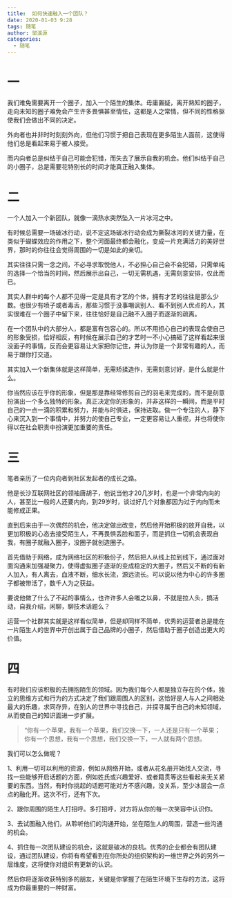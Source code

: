 ```yaml
---
title:  如何快速融入一个团队？
date: 2020-01-03 9:28
tags: 随笔
author: 邹溪源
categories:
  - 随笔
---
```

# 一
我们难免需要离开一个圈子，加入一个陌生的集体。毋庸置疑，离开熟知的圈子，走向未知的圈子难免会产生许多畏惧甚至情怯，这都是人之常情，但不同的性格驱使我们会做出不同的决定。

外向者也并非时时刻刻外向，但他们习惯于把自己表现在更多陌生人面前，这使得他们总是看起来易于被人接受。

而内向者总是纠结于自己可能会犯错，而失去了展示自我的机会。他们纠结于自己的小圈子，总是需要花特别长的时间才能真正融入集体。

# 二
一个人加入一个新团队，就像一滴热水突然坠入一片冰河之中。

有时候总需要一场破冰行动，说不定这场破冰行动会成为撕裂冰河的关键力量，在类似于蝴蝶效应的作用之下，整个河面最终都会融化，变成一片充满活力的美好世界，那时的你往往会觉得周围的一切是如此的亲切。

其实往往只需一念之间，不必寻求取悦他人，不必担心自己会不会犯错，只需单纯的选择一个恰当的时间，然后展示出自己，一切无需机遇，无需刻意安排，仅此而已。

其实人群中的每个人都不见得一定是具有才艺的个体，拥有才艺的往往是那么少数。也很少有喷子或者毒舌，那些习惯于没事嘲讽别人、看不到别人优点的人，其实很难在一个圈子中留下来，往往恰好是自己融不入圈子而逐渐的疏离。

在一个团队中的大部分人，都是富有包容心的。所以不用担心自己的表现会使自己的形象受损，恰好相反，有时候在展示自己的才艺时一不小心搞砸了这样看起来很没面子的事情，反而会更容易让大家把你记住，并认为你是一个非常有趣的人，而易于跟你打交道。

其实加入一个新集体就是这样简单，无需矫揉造作，无需刻意讨好，是什么就是什么。

你当然应该在乎你的形象，但是那是靠经常修剪自己的羽毛来完成的，而不是刻意扮演出一个多么独特的形象。真正决定你的形象的，并非这样的一瞬间，而是平时自己的一点一滴的积累和努力，并能与时俱进，保持进取。做一个专注的人，静下心来沉入到一个事情中，并努力的使自己专业，一定更容易让人重视，并也将使你得以在社会职责中扮演更加重要的责任。

# 三
笔者亲历了一位内向者到社区发起者的成长之路。

他是长沙互联网社区的领袖唐胡子，他说当他才20几岁时，也是一个非常内向的人，甚至比一般的人还要内向，到29岁时，谈过好几个对象都因为过于内向而未能修成正果。

直到后来由于一次偶然的机会，他决定做出改变，然后他开始积极的放开自我，以更加积极的心态去接受陌生人，不再畏惧丢脸和面子，而是抓住一切机会表现自我，有圈子就融入圈子，没圈子就创造圈子。

首先借助于网络，成为网络社区的积极份子，然后把人从线上拉到线下，通过面对面沟通来加强凝聚力，使得虚拟圈子逐渐的变成稳定的大圈子，然后又不断的有新人加入，有人离去，血液不断，细水长流，源远流长。可以说以他为中心的许多圈子都被带活了，数千人为之获益。

要说他做了什么了不起的事情么，也许许多人会嗤之以鼻，不就是拉人头，搞活动，自我介绍，闲聊，聊技术话题么？

运营一个社群其实就是这样看似简单，但是却同样不简单，优秀的运营者总是能在一片陌生人的世界中开创出属于自己品牌的小圈子，然后借助于圈子创造出更大的价值。  

# 四
有时我们应该积极的去拥抱陌生的领域。因为我们每个人都是独立存在的个体，独立的思维方式和行为的方式决定了我们跟周围人的区别，这恰好是人与人之间相处最大的乐趣，求同存异，在别人的世界中寻找自己，并探寻属于自己的未知领域，从而使自己的知识面进一步扩展。

>“你有一个苹果，我有一个苹果，我们交换一下，一人还是只有一个苹果；你有一个思想，我有一个思想，我们交换一下，一人就有两个思想。

我们可以怎么做呢？

1、利用一切可以利用的资源，例如从网络开始，或者从花名册开始找人交流，寻找一些能够开启话题的方面，例如姓氏或兴趣爱好、或者籍贯等这些看起来无关紧要的东西。当然，有时你挑起的话题可能对方不感兴趣，没关系，至少冰层会一点点的融化开。这次不行，还有下次。

2、跟你周围的陌生人打招呼。多打招呼，对方将从你的每一次笑容中认识你。

3、去试图融入他们，从聆听他们的沟通开始，坐在陌生人的周围，营造一些沟通的机会。

4、抓住每一次团队建设的机会，这就是破冰的良机。优秀的企业都会有团队建设，通过团队建设，你将有希望看到在你所处的组织架构的一维世界之外的另外一层维度，这将使你对组织有更新的认识。

然后你将逐渐收获特别多的朋友，关键是你掌握了在陌生环境下生存的方法，这将成为你最重要的一种财富。

